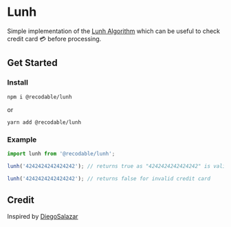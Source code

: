 # Lunh

Simple implementation of the [Lunh Algorithm](https://en.wikipedia.org/wiki/Luhn_algorithm) which can be useful to check credit card 💳 before processing.

## Get Started

### Install

<!-- prettier-ignore -->
```npm i @recodable/lunh```

or

<!-- prettier-ignore -->
```yarn add @recodable/lunh```

### Example

```js
import lunh from '@recodable/lunh';

lunh('4242424242424242'); // returns true as "4242424242424242" is valid credit card

lunh('4242424242424242'); // returns false for invalid credit card
```

## Credit

Inspired by [DiegoSalazar](https://gist.github.com/DiegoSalazar/4075533)
